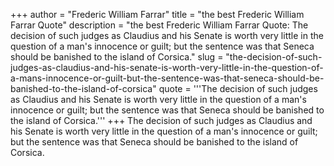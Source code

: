 +++
author = "Frederic William Farrar"
title = "the best Frederic William Farrar Quote"
description = "the best Frederic William Farrar Quote: The decision of such judges as Claudius and his Senate is worth very little in the question of a man's innocence or guilt; but the sentence was that Seneca should be banished to the island of Corsica."
slug = "the-decision-of-such-judges-as-claudius-and-his-senate-is-worth-very-little-in-the-question-of-a-mans-innocence-or-guilt-but-the-sentence-was-that-seneca-should-be-banished-to-the-island-of-corsica"
quote = '''The decision of such judges as Claudius and his Senate is worth very little in the question of a man's innocence or guilt; but the sentence was that Seneca should be banished to the island of Corsica.'''
+++
The decision of such judges as Claudius and his Senate is worth very little in the question of a man's innocence or guilt; but the sentence was that Seneca should be banished to the island of Corsica.

